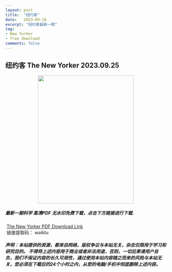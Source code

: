 ```yaml
---
layout: post
title:  "纽约客"
date:   2023-09-18
excerpt: "纽约客最新一期"
tag:
- New Yorker 
- free download
comments: false
---
```


## 纽约客 The New Yorker 2023.09.25


<div align="center">
<img src="https://cdn.jsdelivr.net/gh/liuhaiyan1992/lhycdn/newyork-925.png" border="0" width = 300 height = 400 /> 
</div>


 <h5>最新一期科学 高清PDF 无水印免费下载，点击下方链接进行下载. </h5>
 
  <a href="https://wwfh.lanzout.com/iKmZ919rnm6j">The New Yorker PDF Download Link</a>  
  <br/>
  链接提取码： waiktu
 
##### 声明：本站提供的资源，都来自网络，版权争议与本站无关，杂志仅限用于学习和研究目的。 不得将上述内容用于商业或者非法用途，否则，一切后果请用户自负，我们不保证内容的长久可用性，通过使用本站内容随之而来的风险与本站无关，您必须在下载后的24个小时之内，从您的电脑/手机中彻底删除上述内容。
